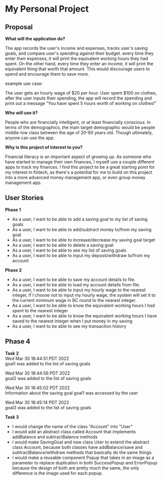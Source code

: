 # My Personal Project

## Proposal
**What will the application do?**

  The app records the user's income and expenses, tracks user's saving goals, and compare user's spending 
  against their budget. every time they enter their expenses, it will print the equivalent working hours
  they had spent. On the other hand, every time they enter an income, it will print the equivalent thing 
  that worth that amount. This would discourage users to spend and encourage them to save more.

  example use case:

  The user gets an hourly wage of $20 per hour. User spent $100 on clothes, after the user inputs 
  their spending, the app will record the spending and print out a message “You have spent 5 hours 
  worth of working on clothes!”

**Who will use it?**

  People who are financially intelligent, or at least financially conscious. In terms of the
  demographics, the main target demographic would be people middle-low class between the age of 20-60 
  years old. Though ultimately, anyone can use the app.

**Why is this project of interest to you?**

  Financial literacy is an important aspect of growing up. As someone who have started to manage their own 
  finances, I myself use a couple different apps to track my finances. I find this project to be a great 
  starting point for my interest in fintech, as there's a potential for 
  me to build on this project into a more advanced money management app, or even group money management app.

## User Stories
**Phase 1**
- As a user, I want to be able to add a saving goal to my list of saving goals
- As a user, I want to be able to add/subtract money to/from my saving goal
- As a user, I want to be able to increase/decrease my saving goal target
- As a user, I want to be able to delete a saving goal
- As a user, I want to be able to see my list of saving goals
- As a user, I want to be able to input my deposit/withdraw to/from my account

**Phase 2**  
- As a user, I want to be able to save my account details to file.
- As a user, I want to be able to load my account details from file.
- As a user, I want to be able to input my hourly wage to the nearest integer, if I choose not to input my hourly wage, the system will set it to the current minimum wage in BC round to the nearest integer.
- As a user, I want to be able to know the equivalent working hours I had spent to the nearest integer
- As a user, I want to be able to know the equivalent working hours I have saved to the nearest integer when I put money in my saving
- As a user, I want to be able to see my transaction history

## Phase 4
**Task 2**   
Wed Mar 30 18:44:51 PDT 2022  
goal1 was added to the list of saving goals

Wed Mar 30 18:44:56 PDT 2022  
goal2 was added to the list of saving goals

Wed Mar 30 18:45:02 PDT 2022  
Information about the saving goal goal1 was accessed by the user

Wed Mar 30 18:45:14 PDT 2022  
goal3 was added to the list of saving goals

**Task 3**
- I would change the name of the class "Account" into "User"
- I would add an abstract class called Account that implements addBalance and subtractBalance methods
- I would make SavingGoal and now class User to extend the abstract class Account, because both classes have addBalance/save and subtractBalance/withdraw methods that basically do the same things.
- I would make a reusable component Popup that takes in an image as a parameter to replace duplication in both SuccessPopup and ErrorPopup because the design of both are pretty much the same, the only difference is the image used for each popup.